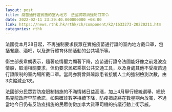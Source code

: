 ```yaml
---
layout: post
title: 疫苗通行證實施的室內地方　法國將取消強制口罩令
date: 2022-02-11 23:29:40.000000000 +08:00
link: https://news.rthk.hk/rthk/ch/component/k2/1633273-20220211.htm
categories: rthk
---
```


法國從本月28日起，不再強制要求民眾在實施疫苗通行證的室內地方戴口罩，包括餐廳、酒吧，以及進行體育休閒活動的公共場所等。

衛生部長韋朗表示，隨著疫情壓力顯著下降，疫苗通行證令法國能好像之前幾波疫情般，取消相關要求，但仍要求民眾乘搭公共交通工具，以及身處其他不受疫苗通行證限制的室內場所戴口罩。當局亦將曾與確診患者接觸人士的強制檢測次數，由3次縮減至1次。

法國部分民眾對防疫限制措施的不滿情緒日益高漲，加上4月舉行總統選舉，總統馬克龍政府早前承諾，如果確診數字持續下降，防疫措施將在數星期內放寬，不過當地今日仍有反防疫措施的民眾仿傚加拿大貨車司機的抗議行動上街示威。
